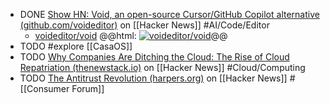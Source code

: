 - DONE [Show HN: Void, an open-source Cursor/GitHub Copilot alternative (github.com/voideditor)](https://news.ycombinator.com/item?id=41563958) on [[Hacker News]] #AI/Code/Editor
	- [voideditor/void](https://github.com/voideditor/void)
	  @@html: <a href="https://github.com/voideditor/void/"><img src="https://github-readme-stats-astronomer.vercel.app/api/pin/?username=voideditor&repo=void&theme=tokyonight" alt="voideditor/void"/></a>@@
- TODO #explore [[CasaOS]]
- TODO [Why Companies Are Ditching the Cloud: The Rise of Cloud Repatriation (thenewstack.io)](https://news.ycombinator.com/item?id=42054813) on [[Hacker News]] #Cloud/Computing
- TODO [The Antitrust Revolution (harpers.org)](https://news.ycombinator.com/item?id=42056515) on [[Hacker News]] #[[Consumer Forum]]